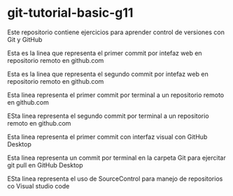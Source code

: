 # git-tutorial-basic-g11
Este repositorio contiene ejercicios  para aprender control de versiones  con Git y GitHub

Esta es la linea que representa el primer commit por intefaz web en repositorio remoto en github.com

Esta es la linea que representa el segundo commit por intefaz web en repositorio remoto en github.com

Esta linea representa el primer commit por terminal a un repositorio remoto en github.com

ESta linea representa el segundo commit por terminal a un repositorio remoto en github.com

Esta linea representa el primer commit con interfaz visual con GitHub Desktop

Esta linea representa un commit por terminal en la carpeta Git para ejercitar git pull en GitHub Desktop

ESta linea representa el uso de SourceControl para manejo de repositorios co Visual studio code